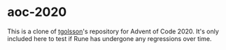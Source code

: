 # aoc-2020

This is a clone of [tgolsson]'s repository for Advent of Code 2020. It's only
included here to test if Rune has undergone any regressions over time.

[tgolsson]: https://github.com/tgolsson
